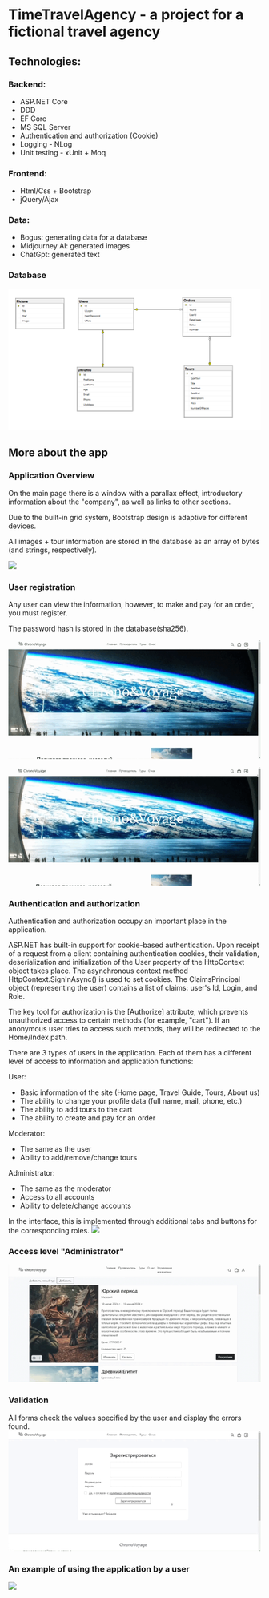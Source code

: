 # TimeTravelAgency - a project for a fictional travel agency
## Technologies: 
### Backend:
- ASP.NET Core
- DDD
- EF Core
- MS SQL Server
- Authentication and authorization (Cookie)
- Logging - NLog
- Unit testing - xUnit + Moq
### Frontend:
- Html/Css + Bootstrap
- jQuery/Ajax
### Data:
- Bogus: generating data for a database
- Midjourney AI: generated images
- ChatGpt: generated text

### Database
![](https://github.com/YuliaKUA/TimeTravelAgency/blob/develop/Attachment%20files/BD.png)

## More about the app
### Application Overview
On the main page there is a window with a parallax effect, introductory information about the "company", as well as links to other sections.

Due to the built-in grid system, Bootstrap design is adaptive for different devices.

All images + tour information are stored in the database as an array of bytes (and strings, respectively).

![](https://github.com/YuliaKUA/TimeTravelAgency/blob/develop/Attachment%20files/overview.gif)
### User registration
Any user can view the information, however, to make and pay for an order, you must register.

The password hash is stored in the database(sha256).

![](https://github.com/YuliaKUA/TimeTravelAgency/blob/develop/Attachment%20files/registration.gif)

![](https://github.com/YuliaKUA/TimeTravelAgency/blob/develop/Attachment%20files/user%20authentication.gif)

### Authentication and authorization
Authentication and authorization occupy an important place in the application.

ASP.NET has built-in support for cookie-based authentication. Upon receipt of a request from a client containing authentication cookies, their validation, deserialization and initialization of the User property of the HttpContext object takes place. The asynchronous context method HttpContext.SignInAsync() is used to set cookies. The ClaimsPrincipal object (representing the user) contains a list of claims: user's Id, Login, and Role.

The key tool for authorization is the [Authorize] attribute, which prevents unauthorized access to certain methods (for example, "cart"). If an anonymous user tries to access such methods, they will be redirected to the Home/Index path.

There are 3 types of users in the application. Each of them has a different level of access to information and application functions:

User:
- Basic information of the site (Home page, Travel Guide, Tours, About us)
- The ability to change your profile data (full name, mail, phone, etc.)
- The ability to add tours to the cart
- The ability to create and pay for an order
  
Moderator:
- The same as the user
- Ability to add/remove/change tours

Administrator:
- The same as the moderator
- Access to all accounts
- Ability to delete/change accounts

In the interface, this is implemented through additional tabs and buttons for the corresponding roles.
![](https://github.com/YuliaKUA/TimeTravelAgency/blob/develop/Attachment%20files/authorization.gif)

### Access level "Administrator"
![](https://github.com/YuliaKUA/TimeTravelAgency/blob/develop/Attachment%20files/administrator.gif)

### Validation
All forms check the values specified by the user and display the errors found.
![](https://github.com/YuliaKUA/TimeTravelAgency/blob/develop/Attachment%20files/validation.gif)

### An example of using the application by a user
![](https://github.com/YuliaKUA/TimeTravelAgency/blob/develop/Attachment%20files/user%20creates%20order.gif)